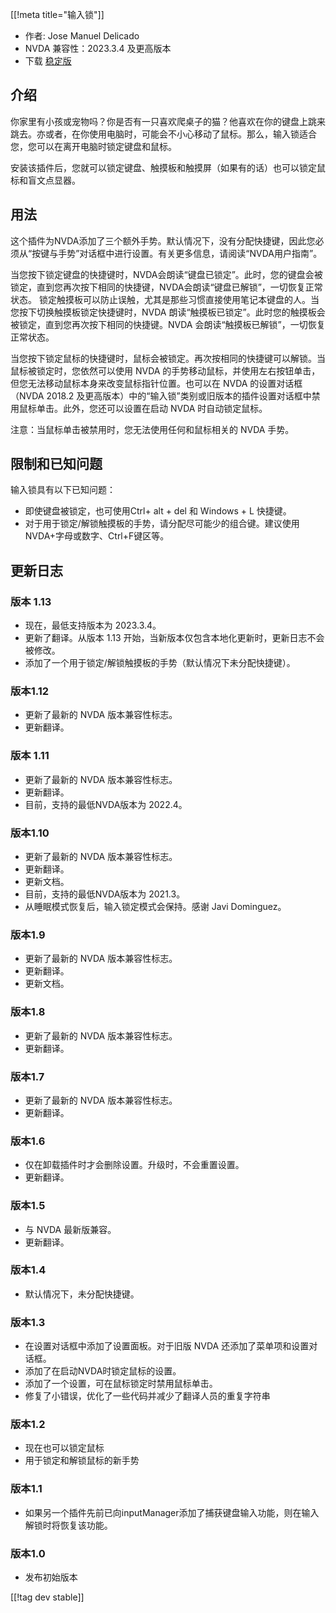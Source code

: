[[!meta title="输入锁"]]

* 作者: Jose Manuel Delicado
* NVDA 兼容性：2023.3.4 及更高版本
* 下载 [稳定版][1]

## 介绍

你家里有小孩或宠物吗？你是否有一只喜欢爬桌子的猫？他喜欢在你的键盘上跳来跳去。亦或者，在你使用电脑时，可能会不小心移动了鼠标。那么，输入锁适合您，您可以在离开电脑时锁定键盘和鼠标。

安装该插件后，您就可以锁定键盘、触摸板和触摸屏（如果有的话）也可以锁定鼠标和盲文点显器。

## 用法

这个插件为NVDA添加了三个额外手势。默认情况下，没有分配快捷键，因此您必须从“按键与手势”对话框中进行设置。有关更多信息，请阅读“NVDA用户指南”。

当您按下锁定键盘的快捷键时，NVDA会朗读“键盘已锁定”。此时，您的键盘会被锁定，直到您再次按下相同的快捷键，NVDA会朗读“键盘已解锁”，一切恢复正常状态。
锁定触摸板可以防止误触，尤其是那些习惯直接使用笔记本键盘的人。当您按下切换触摸板锁定快捷键时，NVDA 朗读“触摸板已锁定”。此时您的触摸板会被锁定，直到您再次按下相同的快捷键。NVDA 会朗读“触摸板已解锁”，一切恢复正常状态。

当您按下锁定鼠标的快捷键时，鼠标会被锁定。再次按相同的快捷键可以解锁。当鼠标被锁定时，您依然可以使用 NVDA 的手势移动鼠标，并使用左右按钮单击，但您无法移动鼠标本身来改变鼠标指针位置。也可以在 NVDA 的设置对话框（NVDA 2018.2 及更高版本）中的“输入锁”类别或旧版本的插件设置对话框中禁用鼠标单击。此外，您还可以设置在启动 NVDA 时自动锁定鼠标。

注意：当鼠标单击被禁用时，您无法使用任何和鼠标相关的 NVDA 手势。

## 限制和已知问题

输入锁具有以下已知问题：

* 即使键盘被锁定，也可使用Ctrl+ alt + del 和 Windows + L 快捷键。
* 对于用于锁定/解锁触摸板的手势，请分配尽可能少的组合键。建议使用NVDA+字母或数字、Ctrl+F键区等。

## 更新日志

### 版本 1.13

* 现在，最低支持版本为 2023.3.4。
* 更新了翻译。从版本 1.13 开始，当新版本仅包含本地化更新时，更新日志不会被修改。
* 添加了一个用于锁定/解锁触摸板的手势（默认情况下未分配快捷键）。

### 版本1.12

* 更新了最新的 NVDA 版本兼容性标志。
* 更新翻译。

### 版本 1.11

* 更新了最新的 NVDA 版本兼容性标志。
* 更新翻译。
* 目前，支持的最低NVDA版本为 2022.4。

### 版本1.10

* 更新了最新的 NVDA 版本兼容性标志。
* 更新翻译。
* 更新文档。
* 目前，支持的最低NVDA版本为 2021.3。
* 从睡眠模式恢复后，输入锁定模式会保持。感谢 Javi Dominguez。

### 版本1.9

* 更新了最新的 NVDA 版本兼容性标志。
* 更新翻译。
* 更新文档。

### 版本1.8

* 更新了最新的 NVDA 版本兼容性标志。
* 更新翻译。

### 版本1.7

* 更新了最新的 NVDA 版本兼容性标志。
* 更新翻译。

### 版本1.6

* 仅在卸载插件时才会删除设置。升级时，不会重置设置。
* 更新翻译。

### 版本1.5

* 与 NVDA 最新版兼容。
* 更新翻译。

### 版本1.4

* 默认情况下，未分配快捷键。

### 版本1.3

* 在设置对话框中添加了设置面板。对于旧版 NVDA 还添加了菜单项和设置对话框。
* 添加了在启动NVDA时锁定鼠标的设置。
* 添加了一个设置，可在鼠标锁定时禁用鼠标单击。
* 修复了小错误，优化了一些代码并减少了翻译人员的重复字符串

### 版本1.2

* 现在也可以锁定鼠标
* 用于锁定和解锁鼠标的新手势

### 版本1.1

* 如果另一个插件先前已向inputManager添加了捕获键盘输入功能，则在输入解锁时将恢复该功能。

### 版本1.0

* 发布初始版本

[[!tag dev stable]]

[1]: https://www.nvaccess.org/addonStore/legacy?file=inputLock
